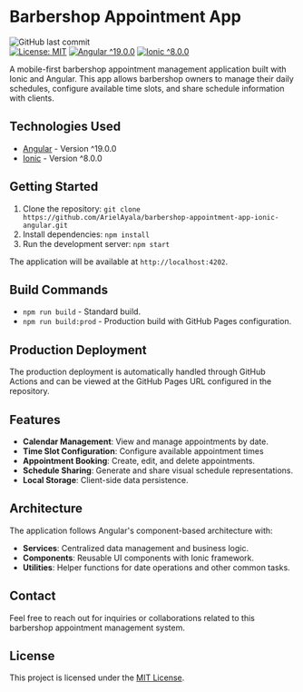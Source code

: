 # Barbershop Appointment App  
  
![GitHub last commit](https://img.shields.io/github/last-commit/ArielAyala/barbershop-appointment-app-ionic-angular)  
[![License: MIT](https://img.shields.io/badge/License‑MIT-yellow.svg)](https://opensource.org/licenses/MIT)
[![Angular ^19.0.0](https://img.shields.io/badge/Angular-%5E19.0.0-DD0031?logo=angular&logoColor=white&style=flat-square)](https://angular.io/)
[![Ionic ^8.0.0](https://img.shields.io/badge/Ionic-%5E8.0.0-3880FF?logo=ionic&logoColor=white&style=flat-square)](https://ionicframework.com/)

  
A mobile-first barbershop appointment management application built with Ionic and Angular. This app allows barbershop owners to manage their daily schedules, configure available time slots, and share schedule information with clients.  
  
## Technologies Used  
  
- [Angular](https://angular.io/) - Version ^19.0.0 
- [Ionic](https://ionicframework.com/) - Version ^8.0.0 
 
  
## Getting Started  
  
1. Clone the repository: `git clone https://github.com/ArielAyala/barbershop-appointment-app-ionic-angular.git`  
2. Install dependencies: `npm install`  
3. Run the development server: `npm start`    
  
The application will be available at `http://localhost:4202`.  
  
## Build Commands  
  
- `npm run build` - Standard build. 
- `npm run build:prod` - Production build with GitHub Pages configuration.

  
## Production Deployment  
  
The production deployment is automatically handled through GitHub Actions and can be viewed at the GitHub Pages URL configured in the repository.  
  
## Features  
  
- **Calendar Management**: View and manage appointments by date.
- **Time Slot Configuration**: Configure available appointment times   
- **Appointment Booking**: Create, edit, and delete appointments.   
- **Schedule Sharing**: Generate and share visual schedule representations.
- **Local Storage**: Client-side data persistence.
  
## Architecture  
  
The application follows Angular's component-based architecture with:  
  
- **Services**: Centralized data management and business logic.
- **Components**: Reusable UI components with Ionic framework.
- **Utilities**: Helper functions for date operations and other common tasks.
  
## Contact  
  
Feel free to reach out for inquiries or collaborations related to this barbershop appointment management system.  
  
## License  
  
This project is licensed under the [MIT License](LICENSE).
